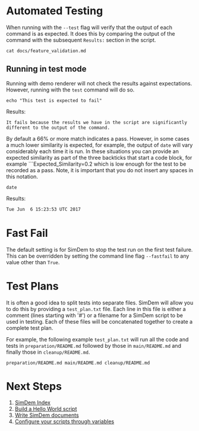 # Automated Testing

When running with the `--test` flag  will verify that the output of each command is as expected. It does this by comparing the output of the command with the subsequent `Results:` section in the script. 

```
cat docs/feature_validation.md
```

## Running in test mode

Running with demo renderer will not check the results against expectations. However, running with the `test` command will do so.

```
echo "This test is expected to fail"
```

Results:

```
It fails because the results we have in the script are significantly 
different to the output of the command.
```

By default a 66% or more match indicates a pass. However, in some
cases a much lower similarity is expected, for example, the output of
`date` will vary considerably each time it is run. In these situations
you can provide an expected similarity as part of the three backticks
that start a code block, for example ```Expected_Similarity=0.2 which
is low enough for the test to be recorded as a pass. Note, it is
important that you do not insert any spaces in this notation.

```
date
```

Results: 

```Expected_Similarity=0.2
Tue Jun  6 15:23:53 UTC 2017
```

# Fast Fail

The default setting is for SimDem to stop the test run on the first
test failure. This can be overridden by setting the command line flag
`--fastfail` to any value other than `True`.

# Test Plans

It is often a good idea to split tests into separate files. SimDem
will allow you to do this by providing a `test_plan.txt` file. Each
line in this file is either a comment (lines starting with '#') or a
filename for a SimDem script to be used in testing. Each of these
files will be concatenated together to create a complete test plan.

For example, the following example `test_plan.txt` will run all the
code and tests in `preparation/README.md` followed by those in
`main/README.md` and finally those in `cleanup/README.md`.

`
preparation/README.md
main/README.md
cleanup/README.md
`

# Next Steps

  1. [SimDem Index](../README.md)
  2. [Build a Hello World script](../tutorial/README.md)
  3. [Write SimDem documents](../syntax/README.md)
  4. [Configure your scripts through variables](../variables/README.md)
